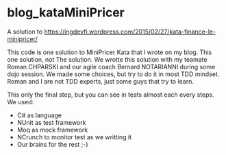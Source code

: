 # blog_kataMiniPricer
A solution to https://ingdevfi.wordpress.com/2015/02/27/kata-finance-le-minipricer/

This code is one solution to MiniPricer Kata that I wrote on my blog. This one solution, not The solution. We wrotte this solution with my teamate Roman CHPARSKI and our agile coach Bernard NOTARIANNI during some dojo session. We made some choices, but try to do it in most TDD mindset. Roman and I are not TDD experts, just some guys that try to learn.

This only the final step, but you can see in tests almost each every steps.
We used:
- C# as language
- NUnit as test framework
- Moq as mock framework
- NCrunch to monitor test as we writting it
- Our brains for the rest ;-)
